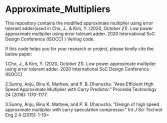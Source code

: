 # Approximate_Multipliers
This repository contains the modified approximate multiplier using error tolerant adder(used in Cho, J., & Kim, Y. (2020, October 21). Low power approximate multiplier using error tolerant adder. 2020 International SoC Design Conference (ISOCC) ) Verilog code.

If this code helps you for your research or project, please kindly cite the below paper:

1.Cho, J., & Kim, Y. (2020, October 21). Low power approximate multiplier using error tolerant adder. 2020 International SoC Design Conference (ISOCC)

2.Sunny, Anju, Binu K. Mathew, and P. B. Dhanusha. "Area Efficient High Speed Approximate Multiplier with Carry Predictor." Procedia Technology 24 (2016): 1170-1177.

3.Sunny, Anju, Binu K. Mathew, and P. B. Dhanusha. "Design of high speed approximate multiplier with carry speculation compressor." Int J Sci Technol Eng 2.4 (2015): 1-10=

